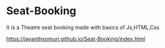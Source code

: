 # Seat-Booking
It is a Theatre seat booking made with basics of Js,HTML,Css

https://jayanthsomuri.github.io/Seat-Booking/index.html
